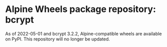 # Alpine Wheels package repository: bcrypt

As of 2022-05-01 and bcrypt 3.2.2, Alpine-compatible wheels are available on PyPI. This repository will no longer be updated.
